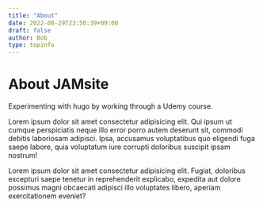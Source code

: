 ```yaml
---
title: "About"
date: 2022-08-29T23:50:39+09:00
draft: false
author: Bob
type: topinfo
---
```


# About JAMsite

Experimenting with hugo by working through a Udemy course.

Lorem ipsum dolor sit amet consectetur adipisicing elit. Qui ipsum ut cumque perspiciatis neque illo error porro autem deserunt sit, commodi debitis laboriosam adipisci. Ipsa, accusamus voluptatibus quo eligendi fuga saepe labore, quia voluptatum iure corrupti doloribus suscipit ipsam nostrum!

Lorem ipsum dolor sit amet consectetur adipisicing elit. Fugiat, doloribus excepturi saepe tenetur in reprehenderit explicabo, expedita aut dolore possimus magni obcaecati adipisci illo voluptates libero, aperiam exercitationem eveniet?
